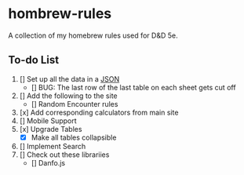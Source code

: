 # hombrew-rules
A collection of my homebrew rules used for D&amp;D 5e.

## To-do List
1. [] Set up all the data in a [JSON](https://docs.google.com/spreadsheets/d/13MtW11-pexxwCiKeWOxKYm41PWDV2JAe39tXxj39KIw/edit?usp=sharing)
    - [] BUG: The last row of the last table on each sheet gets cut off
2. [] Add the following to the site
    - [] Random Encounter rules
3. [x] Add corresponding calculators from main site
4. [] Mobile Support
5. [x] Upgrade Tables
    - [x] Make all tables collapsible
6. [] Implement Search
7. [] Check out these librariies
    - [] Danfo.js